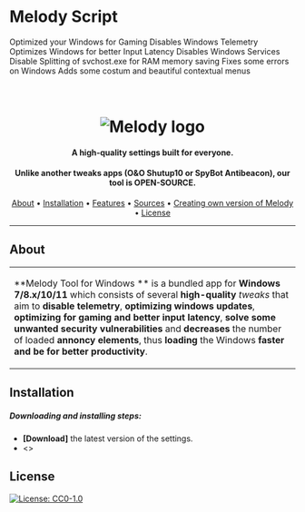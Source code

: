 # Melody Script
Optimized your Windows for Gaming
Disables Windows Telemetry
Optimizes Windows for better Input Latency
Disables Windows Services
Disable Splitting of svchost.exe for RAM memory saving
Fixes some errors on Windows
Adds some costum and beautiful contextual menus
<h1 align="center">
  <br>
  <img src="https://raw.githubusercontent.com/jbara2002/melody12/master/logo.png" alt="Melody logo"></a>
</h1>

<h4 align="center">A high-quality settings built for everyone.</h4>
<h4 align="center">Unlike another tweaks apps (O&O Shutup10 or SpyBot Antibeacon), our tool is OPEN-SOURCE.</h4>
      
<p align="center">
  <a href="#about">About</a> •
  <a href="#installation">Installation</a> •
  <a href="#features">Features</a> •
  <a href="#sources">Sources</a> •
  <a href="#updating">Creating own version of Melody</a> •
  <a href="#license">License</a>
</p>

---

## About

<table>
<tr>
<td>
  
**Melody Tool for Windows ** is a bundled app  for **Windows 7/8.x/10/11** which consists of several **high-quality** *tweaks* that aim to **disable telemetry**, **optimizing windows updates**, **optimizing for gaming and better input latency**, **solve some unwanted security vulnerabilities** and **decreases** the number of loaded **annoncy elements**, thus **loading** the Windows **faster and be for better productivity**.

</td>
</tr>
</table>

## Installation

##### Downloading and installing steps:
* **[Download]** the latest version of the settings.
* <<the page will be finalised soon>>
## License
[![License: CC0-1.0](https://img.shields.io/badge/License-CC0%201.0-lightgrey.svg)](https://tldrlegal.com/license/creative-commons-cc0-1.0-universal)
